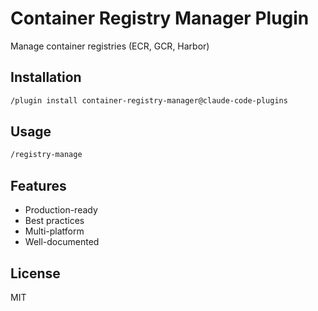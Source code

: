 # Container Registry Manager Plugin

Manage container registries (ECR, GCR, Harbor)

## Installation

```bash
/plugin install container-registry-manager@claude-code-plugins
```

## Usage

```bash
/registry-manage
```

## Features

- Production-ready
- Best practices
- Multi-platform
- Well-documented

## License

MIT
